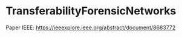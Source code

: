 # TransferabilityForensicNetworks
Paper IEEE: https://ieeexplore.ieee.org/abstract/document/8683772

